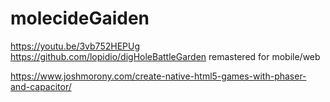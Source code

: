 # molecideGaiden

https://youtu.be/3vb752HEPUg
https://github.com/lopidio/digHoleBattleGarden remastered for mobile/web

https://www.joshmorony.com/create-native-html5-games-with-phaser-and-capacitor/
